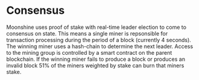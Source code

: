# Consensus
Moonshine uses proof of stake with real-time leader election to come to consensus on state. This means a single miner is repsonsible for transaction processing during the period of a block (currently 4 seconds). The winning miner uses a hash-chain to determine the next leader. Access to the mining group is controlled by a smart contract on the parent blockchain. If the winning miner fails to produce a block or produces an invalid block 51% of the miners weighted by stake can burn that miners stake.
